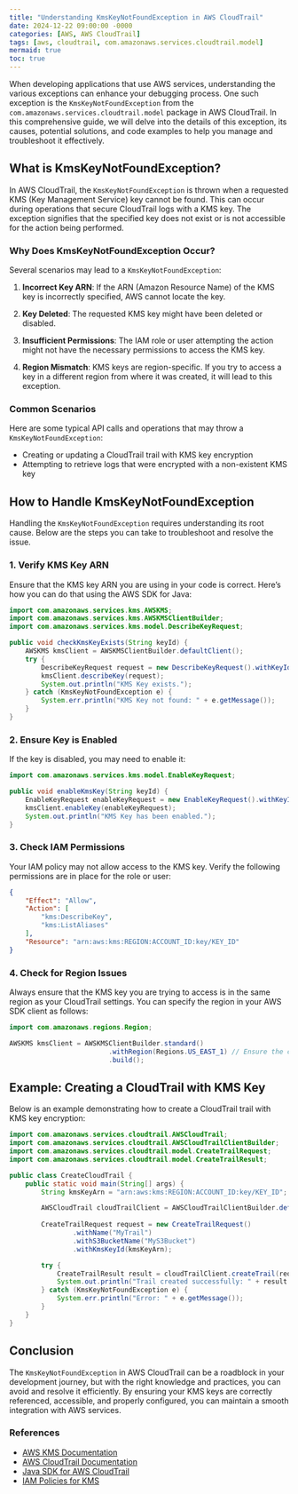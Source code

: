 ```yaml
---
title: "Understanding KmsKeyNotFoundException in AWS CloudTrail"
date: 2024-12-22 09:00:00 -0000
categories: [AWS, AWS CloudTrail]
tags: [aws, cloudtrail, com.amazonaws.services.cloudtrail.model]
mermaid: true
toc: true
---
```



When developing applications that use AWS services, understanding the various exceptions can enhance your debugging process. One such exception is the `KmsKeyNotFoundException` from the `com.amazonaws.services.cloudtrail.model` package in AWS CloudTrail. In this comprehensive guide, we will delve into the details of this exception, its causes, potential solutions, and code examples to help you manage and troubleshoot it effectively. 

## What is KmsKeyNotFoundException?

In AWS CloudTrail, the `KmsKeyNotFoundException` is thrown when a requested KMS (Key Management Service) key cannot be found. This can occur during operations that secure CloudTrail logs with a KMS key. The exception signifies that the specified key does not exist or is not accessible for the action being performed.

### Why Does KmsKeyNotFoundException Occur?

Several scenarios may lead to a `KmsKeyNotFoundException`:

1. **Incorrect Key ARN**: If the ARN (Amazon Resource Name) of the KMS key is incorrectly specified, AWS cannot locate the key.
  
2. **Key Deleted**: The requested KMS key might have been deleted or disabled.

3. **Insufficient Permissions**: The IAM role or user attempting the action might not have the necessary permissions to access the KMS key.

4. **Region Mismatch**: KMS keys are region-specific. If you try to access a key in a different region from where it was created, it will lead to this exception.

### Common Scenarios

Here are some typical API calls and operations that may throw a `KmsKeyNotFoundException`:

- Creating or updating a CloudTrail trail with KMS key encryption
- Attempting to retrieve logs that were encrypted with a non-existent KMS key

## How to Handle KmsKeyNotFoundException

Handling the `KmsKeyNotFoundException` requires understanding its root cause. Below are the steps you can take to troubleshoot and resolve the issue.

### 1. Verify KMS Key ARN

Ensure that the KMS key ARN you are using in your code is correct. Here’s how you can do that using the AWS SDK for Java:

```java
import com.amazonaws.services.kms.AWSKMS;
import com.amazonaws.services.kms.AWSKMSClientBuilder;
import com.amazonaws.services.kms.model.DescribeKeyRequest;

public void checkKmsKeyExists(String keyId) {
    AWSKMS kmsClient = AWSKMSClientBuilder.defaultClient();
    try {
        DescribeKeyRequest request = new DescribeKeyRequest().withKeyId(keyId);
        kmsClient.describeKey(request);
        System.out.println("KMS Key exists.");
    } catch (KmsKeyNotFoundException e) {
        System.err.println("KMS Key not found: " + e.getMessage());
    }
}
```

### 2. Ensure Key is Enabled

If the key is disabled, you may need to enable it:

```java
import com.amazonaws.services.kms.model.EnableKeyRequest;

public void enableKmsKey(String keyId) {
    EnableKeyRequest enableKeyRequest = new EnableKeyRequest().withKeyId(keyId);
    kmsClient.enableKey(enableKeyRequest);
    System.out.println("KMS Key has been enabled.");
}
```

### 3. Check IAM Permissions

Your IAM policy may not allow access to the KMS key. Verify the following permissions are in place for the role or user:

```json
{
    "Effect": "Allow",
    "Action": [
        "kms:DescribeKey",
        "kms:ListAliases"
    ],
    "Resource": "arn:aws:kms:REGION:ACCOUNT_ID:key/KEY_ID"
}
```

### 4. Check for Region Issues

Always ensure that the KMS key you are trying to access is in the same region as your CloudTrail settings. You can specify the region in your AWS SDK client as follows:

```java
import com.amazonaws.regions.Region;

AWSKMS kmsClient = AWSKMSClientBuilder.standard()
                         .withRegion(Regions.US_EAST_1) // Ensure the correct region
                         .build();
```

## Example: Creating a CloudTrail with KMS Key

Below is an example demonstrating how to create a CloudTrail trail with KMS key encryption:

```java
import com.amazonaws.services.cloudtrail.AWSCloudTrail;
import com.amazonaws.services.cloudtrail.AWSCloudTrailClientBuilder;
import com.amazonaws.services.cloudtrail.model.CreateTrailRequest;
import com.amazonaws.services.cloudtrail.model.CreateTrailResult;

public class CreateCloudTrail {
    public static void main(String[] args) {
        String kmsKeyArn = "arn:aws:kms:REGION:ACCOUNT_ID:key/KEY_ID";

        AWSCloudTrail cloudTrailClient = AWSCloudTrailClientBuilder.defaultClient();
        
        CreateTrailRequest request = new CreateTrailRequest()
                .withName("MyTrail")
                .withS3BucketName("MyS3Bucket")
                .withKmsKeyId(kmsKeyArn);

        try {
            CreateTrailResult result = cloudTrailClient.createTrail(request);
            System.out.println("Trail created successfully: " + result.getTrailARN());
        } catch (KmsKeyNotFoundException e) {
            System.err.println("Error: " + e.getMessage());
        }
    }
}
```

## Conclusion

The `KmsKeyNotFoundException` in AWS CloudTrail can be a roadblock in your development journey, but with the right knowledge and practices, you can avoid and resolve it efficiently. By ensuring your KMS keys are correctly referenced, accessible, and properly configured, you can maintain a smooth integration with AWS services.

### References

- [AWS KMS Documentation](https://docs.aws.amazon.com/kms/latest/developerguide/overview.html)
- [AWS CloudTrail Documentation](https://docs.aws.amazon.com/cloudtrail/latest/userguide/cloudtrail-user-guide.html)
- [Java SDK for AWS CloudTrail](https://aws.amazon.com/sdk-for-java/)
- [IAM Policies for KMS](https://docs.aws.amazon.com/kms/latest/developerguide/kms-api-permissions.html)